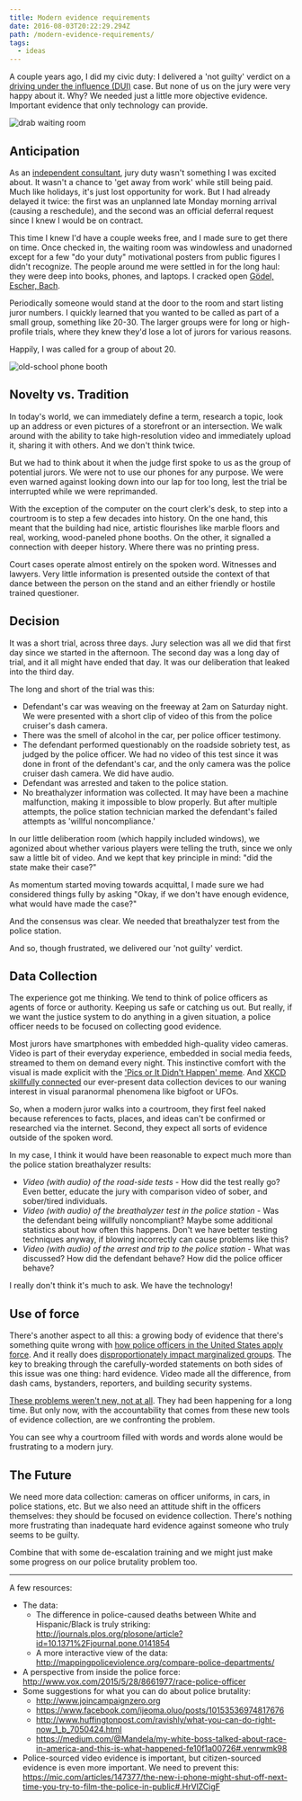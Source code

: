 ```yaml
---
title: Modern evidence requirements
date: 2016-08-03T20:22:29.294Z
path: /modern-evidence-requirements/
tags:
  - ideas
---
```


A couple years ago, I did my civic duty: I delivered a 'not guilty' verdict on a [driving under the influence (DUI)](https://en.wikipedia.org/wiki/Driving_under_the_influence) case. But none of us on the jury were very happy about it. Why? We needed just a little more objective evidence. Important evidence that only technology can provide.

![drab waiting room](../assets/2016/08_aug/evidence/waiting-room.jpg)

<div class='fold'></div>

## Anticipation

As an [independent consultant](https://scottnonnenberg.com), jury duty wasn't something I was excited about. It wasn't a chance to 'get away from work' while still being paid. Much like holidays, it's just lost opportunity for work. But I had already delayed it twice: the first was an unplanned late Monday morning arrival (causing a reschedule), and the second was an official deferral request since I knew I would be on contract.

This time I knew I'd have a couple weeks free, and I made sure to get there on time. Once checked in, the waiting room was windowless and unadorned except for a few "do your duty" motivational posters from public figures I didn't recognize. The people around me were settled in for the long haul: they were deep into books, phones, and laptops. I cracked open [Gödel, Escher, Bach](https://en.wikipedia.org/wiki/G%C3%B6del,_Escher,_Bach).

Periodically someone would stand at the door to the room and start listing juror numbers. I quickly learned that you wanted to be called as part of a small group, something like 20-30. The larger groups were for long or high-profile trials, where they knew they'd lose a lot of jurors for various reasons.

Happily, I was called for a group of about 20.

![old-school phone booth](../assets/2016/08_aug/evidence/phone-booth.jpg)

## Novelty vs. Tradition

In today's world, we can immediately define a term, research a topic, look up an address or even pictures of a storefront or an intersection. We walk around with the ability to take high-resolution video and immediately upload it, sharing it with others. And we don't think twice.

But we had to think about it when the judge first spoke to us as the group of potential jurors. We were not to use our phones for any purpose. We were even warned against looking down into our lap for too long, lest the trial be interrupted while we were reprimanded.

With the exception of the computer on the court clerk's desk, to step into a courtroom is to step a few decades into history. On the one hand, this meant that the building had nice, artistic flourishes like marble floors and real, working, wood-paneled phone booths. On the other, it signalled a connection with deeper history. Where there was no printing press.

Court cases operate almost entirely on the spoken word. Witnesses and lawyers. Very little information is presented outside the context of that dance between the person on the stand and an either friendly or hostile trained questioner.

## Decision

It was a short trial, across three days. Jury selection was all we did that first day since we started in the afternoon. The second day was a long day of trial, and it all might have ended that day. It was our deliberation that leaked into the third day.

The long and short of the trial was this:

* Defendant's car was weaving on the freeway at 2am on Saturday night. We were presented with a short clip of video of this from the police cruiser's dash camera.
* There was the smell of alcohol in the car, per police officer testimony.
* The defendant performed questionably on the roadside sobriety test, as judged by the police officer. We had no video of this test since it was done in front of the defendant's car, and the only camera was the police cruiser dash camera. We did have audio.
* Defendant was arrested and taken to the police station.
* No breathalyzer information was collected. It may have been a machine malfunction, making it impossible to blow properly. But after multiple attempts, the police station technician marked the defendant's failed attempts as 'willful noncompliance.'

In our little deliberation room (which happily included windows), we agonized about whether various players were telling the truth, since we only saw a little bit of video. And we kept that key principle in mind: "did the state make their case?"

As momentum started moving towards acquittal, I made sure we had considered things fully by asking "Okay, if we don't have enough evidence, what would have made the case?"

And the consensus was clear. We needed that breathalyzer test from the police station.

And so, though frustrated, we delivered our 'not guilty' verdict.

## Data Collection

The experience got me thinking. We tend to think of police officers as agents of force or authority. Keeping us safe or catching us out. But really, if we want the justice system to do anything in a given situation, a police officer needs to be focused on collecting good evidence.

Most jurors have smartphones with embedded high-quality video cameras. Video is part of their everyday experience, embedded in social media feeds, streamed to them on demand every night. This instinctive comfort with the visual is made explicit with the ['Pics or It Didn't Happen' meme](http://knowyourmeme.com/memes/pics-or-it-didnt-happen). And [XKCD skillfully connected](https://xkcd.com/1235/) our ever-present data collection devices to our waning interest in visual paranormal phenomena like bigfoot or UFOs.

So, when a modern juror walks into a courtroom, they first feel naked because references to facts, places, and ideas can't be confirmed or researched via the internet. Second, they expect all sorts of evidence outside of the spoken word.

In my case, I think it would have been reasonable to expect much more than the police station breathalyzer results:

* _Video (with audio) of the road-side tests_ - How did the test really go? Even better, educate the jury with comparison video of sober, and sober/tired individuals.
* _Video (with audio) of the breathalyzer test in the police station_ - Was the defendant being willfully noncompliant? Maybe some additional statistics about how often this happens. Don't we have better testing techniques anyway, if blowing incorrectly can cause problems like this?
* _Video (with audio) of the arrest and trip to the police station_ - What was discussed? How did the defendant behave? How did the police officer behave?

I really don't think it's much to ask. We have the technology!

## Use of force

There's another aspect to all this: a growing body of evidence that there's something quite wrong with [how police officers in the United States apply force](http://www.myfoxboston.com/news/police-chase-ends-with-physical-altercation-suspect-in-handcuffs/276651297). And it really does [disproportionately impact marginalized groups](http://mappingpoliceviolence.org/unarmed/). The key to breaking through the carefully-worded statements on both sides of this issue was one thing: hard evidence. Video made all the difference, from dash cams, bystanders, reporters, and building security systems.

[These problems weren't new, not at all](https://www.instagram.com/p/BHqyIqDhism/). They had been happening for a long time. But only now, with the accountability that comes from these new tools of evidence collection, are we confronting the problem.

You can see why a courtroom filled with words and words alone would be frustrating to a modern jury.

## The Future

We need more data collection: cameras on officer uniforms, in cars, in police stations, etc. But we also need an attitude shift in the officers themselves: they should be focused on evidence collection. There's nothing more frustrating than inadequate hard evidence against someone who truly seems to be guilty.

Combine that with some de-escalation training and we might just make some progress on our police brutality problem too.

---

A few resources:

* The data:
    * The difference in police-caused deaths between White and Hispanic/Black is truly striking: http://journals.plos.org/plosone/article?id=10.1371%2Fjournal.pone.0141854
    * A more interactive view of the data: http://mappingpoliceviolence.org/compare-police-departments/
* A perspective from inside the police force: http://www.vox.com/2015/5/28/8661977/race-police-officer
* Some suggestions for what you can do about police brutality:
    * http://www.joincampaignzero.org
    * https://www.facebook.com/ijeoma.oluo/posts/10153536974817676
    * http://www.huffingtonpost.com/ravishly/what-you-can-do-right-now_1_b_7050424.html
    * https://medium.com/@Mandela/my-white-boss-talked-about-race-in-america-and-this-is-what-happened-fe10f1a00726#.venrwmk98
* Police-sourced video evidence is important, but citizen-sourced evidence is even more important. We need to prevent this: https://mic.com/articles/147377/the-new-i-phone-might-shut-off-next-time-you-try-to-film-the-police-in-public#.HrVlZCigF

